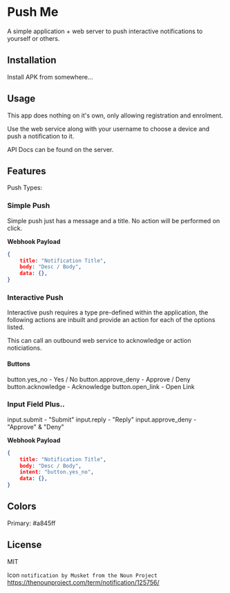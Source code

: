 # Push Me

A simple application + web server to push interactive notifications to yourself or others.

## Installation

Install APK from somewhere...


## Usage

This app does nothing on it's own, only allowing registration and enrolment.

Use the web service along with your username to choose a device and push a notification to it.

API Docs can be found on the server.

## Features

Push Types:

### Simple Push

Simple push just has a message and a title.
No action will be performed on click.

**Webhook Payload**
```json
{
    title: "Notification Title",
    body: "Desc / Body",
    data: {},
}
```

### Interactive Push

Interactive push requires a type pre-defined within the application, the following actions are inbuilt and provide an action for each of the options listed.

This can call an outbound web service to acknowledge or action noticiations.

#### Buttons
button.yes_no - Yes / No
button.approve_deny - Approve / Deny
button.acknowledge - Acknowledge
button.open_link - Open Link

### Input Field Plus..
input.submit - "Submit"
input.reply - "Reply"
input.approve_deny - "Approve" & "Deny"


**Webhook Payload**
```json
{
    title: "Notification Title",
    body: "Desc / Body",
    intent: "button.yes_no",
    data: {},
}
```

## Colors

Primary: #a845ff



## License

MIT

Icon `notification by Musket from the Noun Project`
https://thenounproject.com/term/notification/125756/
